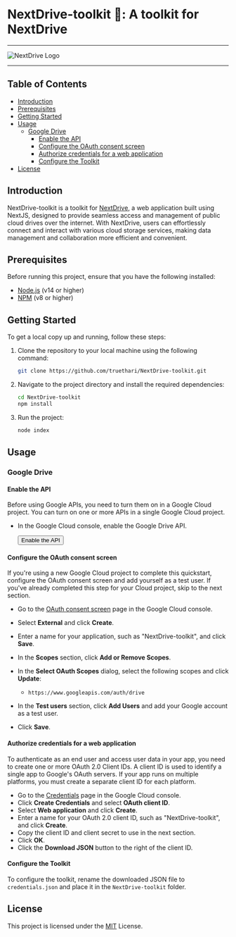 # NextDrive-toolkit 🦊: A toolkit for NextDrive

---

![NextDrive Logo](https://i.imgur.com/cdmB95b.png)

---

## Table of Contents

- [Introduction](#introduction)
- [Prerequisites](#prerequisites)
- [Getting Started](#getting-started)
- [Usage](#usage)
  - [Google Drive](#google-drive)
    - [Enable the API](#enable-the-api)
    - [Configure the OAuth consent screen](#configure-the-oauth-consent-screen)
    - [Authorize credentials for a web application](#authorize-credentials-for-a-web-application)
    - [Configure the Toolkit](#configure-the-toolkit)
- [License](#license)

## Introduction

NextDrive-toolkit is a toolkit for [NextDrive](https://github.com/truethari/NextDrive), a web application built using NextJS, designed to provide seamless access and management of public cloud drives over the internet. With NextDrive, users can effortlessly connect and interact with various cloud storage services, making data management and collaboration more efficient and convenient.

## Prerequisites

Before running this project, ensure that you have the following installed:

- [Node.js](https://nodejs.org/en/) (v14 or higher)
- [NPM](https://www.npmjs.com/) (v8 or higher)

## Getting Started

To get a local copy up and running, follow these steps:

1. Clone the repository to your local machine using the following command:

    ```bash
    git clone https://github.com/truethari/NextDrive-toolkit.git
    ```

2. Navigate to the project directory and install the required dependencies:

    ```bash
    cd NextDrive-toolkit
    npm install
    ```

3. Run the project:

    ```bash
    node index
    ```

## Usage

### Google Drive

#### Enable the API

Before using Google APIs, you need to turn them on in a Google Cloud project. You can turn on one or more APIs in a single Google Cloud project.

- In the Google Cloud console, enable the Google Drive API.

  <button name="button" onclick="https://console.cloud.google.com/flows/enableapi?apiid=drive.googleapis.com">Enable the API</button>

#### Configure the OAuth consent screen

If you're using a new Google Cloud project to complete this quickstart, configure the OAuth consent screen and add yourself as a test user. If you've already completed this step for your Cloud project, skip to the next section.

- Go to the [OAuth consent screen](https://console.cloud.google.com/apis/credentials/consent) page in the Google Cloud console.
- Select **External** and click **Create**.
- Enter a name for your application, such as "NextDrive-toolkit", and click **Save**.
- In the **Scopes** section, click **Add or Remove Scopes**.
- In the **Select OAuth Scopes** dialog, select the following scopes and click **Update**:

  - `https://www.googleapis.com/auth/drive`

- In the **Test users** section, click **Add Users** and add your Google account as a test user.
- Click **Save**.

#### Authorize credentials for a web application

To authenticate as an end user and access user data in your app, you need to create one or more OAuth 2.0 Client IDs. A client ID is used to identify a single app to Google's OAuth servers. If your app runs on multiple platforms, you must create a separate client ID for each platform.

- Go to the [Credentials](https://console.cloud.google.com/apis/credentials) page in the Google Cloud console.
- Click **Create Credentials** and select **OAuth client ID**.
- Select **Web application** and click **Create**.
- Enter a name for your OAuth 2.0 client ID, such as "NextDrive-toolkit", and click **Create**.
- Copy the client ID and client secret to use in the next section.
- Click **OK**.
- Click the **Download JSON** button to the right of the client ID.

#### Configure the Toolkit

To configure the toolkit, rename the downloaded JSON file to `credentials.json` and place it in the `NextDrive-toolkit` folder.

## License

This project is licensed under the [MIT](https://github.com/truethari/NextDrive-toolkit/blob/master/LICENSE) License.
